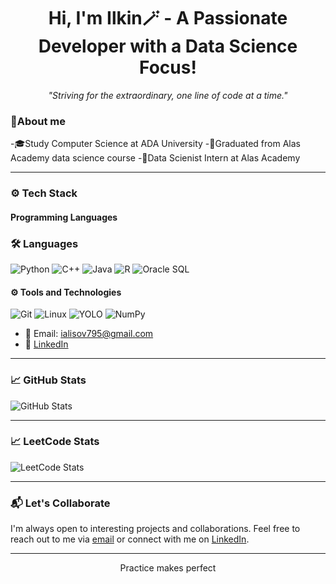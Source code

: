 <h1 align="center">Hi, I'm Ilkin🪄 - A Passionate Developer with a Data Science Focus!</h1>
<p align="center">
  <i> "Striving for the extraordinary, one line of code at a time." </i>
</p>


### 👾About me

-🎓Study Computer Science at ADA University
-🎃Graduated from Alas Academy data science course
-📖Data Scienist Intern at Alas Academy

---

### ⚙️ Tech Stack

#### Programming Languages

### 🛠️ Languages
![Python](https://img.shields.io/badge/Python-3776AB?style=for-the-badge&logo=python&logoColor=white)
![C++](https://img.shields.io/badge/C++-00599C?style=for-the-badge&logo=c%2B%2B&logoColor=white)
![Java](https://img.shields.io/badge/Java-007396?style=for-the-badge&logo=java&logoColor=white)
![R](https://img.shields.io/badge/R-276DC3?style=for-the-badge&logo=r&logoColor=white)
![Oracle SQL](https://img.shields.io/badge/Oracle_SQL-F80000?style=for-the-badge&logo=oracle&logoColor=white)

#### ⚙️ Tools and Technologies
![Git](https://img.shields.io/badge/Git-F05032?style=for-the-badge&logo=git&logoColor=white)
![Linux](https://img.shields.io/badge/Linux-FCC624?style=for-the-badge&logo=linux&logoColor=white)
![YOLO](https://img.shields.io/badge/YOLO-FF7F00?style=for-the-badge&logo=yolo&logoColor=white)
![NumPy](https://img.shields.io/badge/NumPy-013243?style=for-the-badge&logo=numpy&logoColor=white)


- 📖 Email: [ialisov795@gmail.com](mailto:ialisov795@gmail.com)
- 💼 [LinkedIn](https://www.linkedin.com/in/ilkin-alishov-13014837b/?trk=opento_sprofile_topcard)

---

### 📈 GitHub Stats

![GitHub Stats](https://github-readme-stats.vercel.app/api?username=IlkinAlishov&show_icons=true&hide_title=true&count_private=true&hide=prs)

--- 

### 📈 LeetCode Stats
![LeetCode Stats](https://leetcode-stats.vercel.app/api?username=IlkinAlisov)

---

### 📬 Let's Collaborate
I'm always open to interesting projects and collaborations. Feel free to reach out to me via [email](mailto:ialisov795@gmail.com) or connect with me on [LinkedIn](https://www.linkedin.com/in/ilkin-alishov-13014837b/?trk=opento_sprofile_topcard).

---

<p align="center"> Practice makes perfect </p>

<!--
**IlkinAlishov/IlkinAlishov** is a ✨ _special_ ✨ repository because its `README.md` (this file) appears on your GitHub profile.

Here are some ideas to get you started:

- 🔭 I’m currently working on ...
- 🌱 I’m currently learning ...
- 👯 I’m looking to collaborate on ...
- 🤔 I’m looking for help with ...
- 💬 Ask me about ...
- 📫 How to reach me: ...
- 😄 Pronouns: ...
- ⚡ Fun fact: ...
-->
